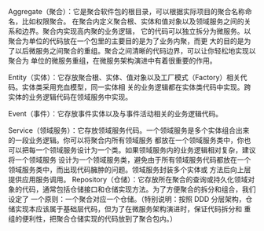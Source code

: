 Aggregate（聚合）：它是聚合软件包的根目录，可以根据实际项目的聚合名称命名，比如权限聚合。
                在聚合内定义聚合根、实体和值对象以及领域服务之间的关系和边界。聚合内实现高内聚的业务逻辑，
                它的代码可以独立拆分为微服务。以聚合为单位的代码放在一个包里的主要目的是为了业务内聚，而更
                大的目的是为了以后微服务之间聚合的重组。聚合之间清晰的代码边界，可以让你轻松地实现以聚合为
                单位的微服务重组，在微服务架构演进中有着很重要的作用。

Entity（实体）：它存放聚合根、实体、值对象以及工厂模式（Factory）相关代码。实体类采用充血模型，同一实体相
                关的业务逻辑都在实体类代码中实现。跨实体的业务逻辑代码在领域服务中实现。

Event（事件）：它存放事件实体以及与事件活动相关的业务逻辑代码。

Service（领域服务）：它存放领域服务代码。一个领域服务是多个实体组合出来的一段业务逻辑。你可以将聚合内所有领域服务
                都放在一个领域服务类中，你也可以把每一个领域服务设计为一个类。如果领域服务内的业务逻辑相对复杂，建议将一个领域服务
                设计为一个领域服务类，避免由于所有领域服务代码都放在一个领域服务类中，而出现代码臃肿的问题。领域服务封装多个实体或
                方法后向上层提供应用服务调用。
Repository（仓储）：它存放所在聚合的查询或持久化领域对象的代码，通常包括仓储接口和仓储实现方法。为了方便聚合的拆分和组合，我们设定了
                一个原则：一个聚合对应一个仓储。（特别说明：按照 DDD 分层架构，仓储实现本应该属于基础层代码，但为了在微服务架构演进时，保证代码拆分和
                重组的便利性，把聚合仓储实现的代码放到了聚合包内。）
